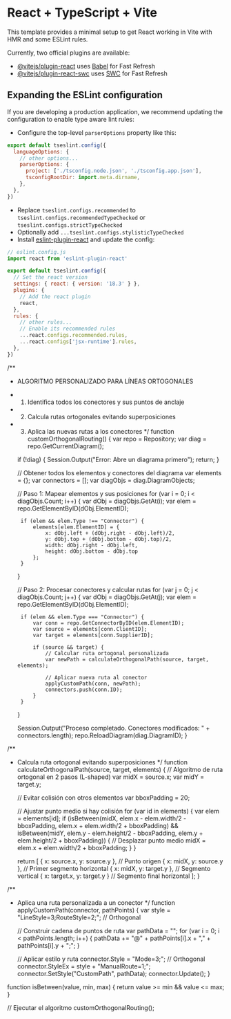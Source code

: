 # React + TypeScript + Vite

This template provides a minimal setup to get React working in Vite with HMR and some ESLint rules.

Currently, two official plugins are available:

- [@vitejs/plugin-react](https://github.com/vitejs/vite-plugin-react/blob/main/packages/plugin-react/README.md) uses [Babel](https://babeljs.io/) for Fast Refresh
- [@vitejs/plugin-react-swc](https://github.com/vitejs/vite-plugin-react-swc) uses [SWC](https://swc.rs/) for Fast Refresh

## Expanding the ESLint configuration

If you are developing a production application, we recommend updating the configuration to enable type aware lint rules:

- Configure the top-level `parserOptions` property like this:

```js
export default tseslint.config({
  languageOptions: {
    // other options...
    parserOptions: {
      project: ['./tsconfig.node.json', './tsconfig.app.json'],
      tsconfigRootDir: import.meta.dirname,
    },
  },
})
```

- Replace `tseslint.configs.recommended` to `tseslint.configs.recommendedTypeChecked` or `tseslint.configs.strictTypeChecked`
- Optionally add `...tseslint.configs.stylisticTypeChecked`
- Install [eslint-plugin-react](https://github.com/jsx-eslint/eslint-plugin-react) and update the config:

```js
// eslint.config.js
import react from 'eslint-plugin-react'

export default tseslint.config({
  // Set the react version
  settings: { react: { version: '18.3' } },
  plugins: {
    // Add the react plugin
    react,
  },
  rules: {
    // other rules...
    // Enable its recommended rules
    ...react.configs.recommended.rules,
    ...react.configs['jsx-runtime'].rules,
  },
})
```







/**
 * ALGORITMO PERSONALIZADO PARA LÍNEAS ORTOGONALES
 * 1. Identifica todos los conectores y sus puntos de anclaje
 * 2. Calcula rutas ortogonales evitando superposiciones
 * 3. Aplica las nuevas rutas a los conectores
 */
function customOrthogonalRouting() {
    var repo = Repository;
    var diag = repo.GetCurrentDiagram();
    
    if (!diag) {
        Session.Output("Error: Abre un diagrama primero");
        return;
    }

    // Obtener todos los elementos y conectores del diagrama
    var elements = {};
    var connectors = [];
    var diagObjs = diag.DiagramObjects;
    
    // Paso 1: Mapear elementos y sus posiciones
    for (var i = 0; i < diagObjs.Count; i++) {
        var dObj = diagObjs.GetAt(i);
        var elem = repo.GetElementByID(dObj.ElementID);
        
        if (elem && elem.Type !== "Connector") {
            elements[elem.ElementID] = {
                x: dObj.left + (dObj.right - dObj.left)/2,
                y: dObj.top + (dObj.bottom - dObj.top)/2,
                width: dObj.right - dObj.left,
                height: dObj.bottom - dObj.top
            };
        }
    }

    // Paso 2: Procesar conectores y calcular rutas
    for (var j = 0; j < diagObjs.Count; j++) {
        var dObj = diagObjs.GetAt(j);
        var elem = repo.GetElementByID(dObj.ElementID);
        
        if (elem && elem.Type === "Connector") {
            var conn = repo.GetConnectorByID(elem.ElementID);
            var source = elements[conn.ClientID];
            var target = elements[conn.SupplierID];
            
            if (source && target) {
                // Calcular ruta ortogonal personalizada
                var newPath = calculateOrthogonalPath(source, target, elements);
                
                // Aplicar nueva ruta al conector
                applyCustomPath(conn, newPath);
                connectors.push(conn.ID);
            }
        }
    }

    Session.Output("Proceso completado. Conectores modificados: " + connectors.length);
    repo.ReloadDiagram(diag.DiagramID);
}

/**
 * Calcula ruta ortogonal evitando superposiciones
 */
function calculateOrthogonalPath(source, target, elements) {
    // Algoritmo de ruta ortogonal en 2 pasos (L-shaped)
    var midX = source.x;
    var midY = target.y;
    
    // Evitar colisión con otros elementos
    var bboxPadding = 20;
    
    // Ajustar punto medio si hay colisión
    for (var id in elements) {
        var elem = elements[id];
        if (isBetween(midX, elem.x - elem.width/2 - bboxPadding, elem.x + elem.width/2 + bboxPadding) &&
            isBetween(midY, elem.y - elem.height/2 - bboxPadding, elem.y + elem.height/2 + bboxPadding)) {
            // Desplazar punto medio
            midX = elem.x + elem.width/2 + bboxPadding;
        }
    }
    
    return [
        { x: source.x, y: source.y },   // Punto origen
        { x: midX, y: source.y },       // Primer segmento horizontal
        { x: midX, y: target.y },       // Segmento vertical
        { x: target.x, y: target.y }    // Segmento final horizontal
    ];
}

/**
 * Aplica una ruta personalizada a un conector
 */
function applyCustomPath(connector, pathPoints) {
    var style = "LineStyle=3;RouteStyle=2;";  // Orthogonal
    
    // Construir cadena de puntos de ruta
    var pathData = "";
    for (var i = 0; i < pathPoints.length; i++) {
        pathData += "@" + pathPoints[i].x + "," + pathPoints[i].y + ";";
    }
    
    // Aplicar estilo y ruta
    connector.Style = "Mode=3;";  // Orthogonal
    connector.StyleEx = style + "ManualRoute=1;";
    connector.SetStyle("CustomPath", pathData);
    connector.Update();
}

function isBetween(value, min, max) {
    return value >= min && value <= max;
}

// Ejecutar el algoritmo
customOrthogonalRouting();

